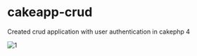 # cakeapp-crud
Created crud application with user authentication in cakephp 4


![1](https://user-images.githubusercontent.com/75470740/192967860-ea2eef1c-d007-448b-b89b-f2697a91b3f6.png)
